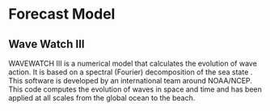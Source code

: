 # Forecast Model 

## Wave Watch III

WAVEWATCH III is a numerical model that calculates the evolution of wave action. It is based on a spectral (Fourier) decomposition of the sea state . This software is developed by an international team around NOAA/NCEP. This code computes the evolution of waves in space and time and has been applied at all scales from the global ocean to the beach.